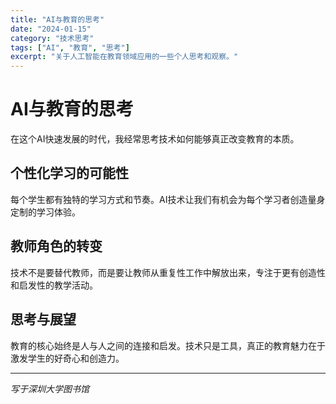 ```yaml
---
title: "AI与教育的思考"
date: "2024-01-15"
category: "技术思考"
tags: ["AI", "教育", "思考"]
excerpt: "关于人工智能在教育领域应用的一些个人思考和观察。"
---
```


# AI与教育的思考

在这个AI快速发展的时代，我经常思考技术如何能够真正改变教育的本质。

## 个性化学习的可能性

每个学生都有独特的学习方式和节奏。AI技术让我们有机会为每个学习者创造量身定制的学习体验。

## 教师角色的转变

技术不是要替代教师，而是要让教师从重复性工作中解放出来，专注于更有创造性和启发性的教学活动。

## 思考与展望

教育的核心始终是人与人之间的连接和启发。技术只是工具，真正的教育魅力在于激发学生的好奇心和创造力。

---

*写于深圳大学图书馆*
